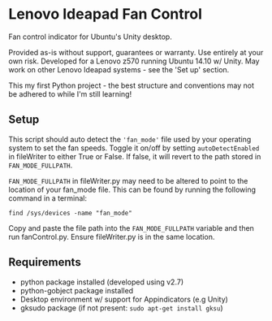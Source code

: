 # Lenovo Ideapad Fan Control
Fan control indicator for Ubuntu's Unity desktop.

Provided as-is without support, guarantees or warranty. Use entirely at your own risk.
Developed for a Lenovo z570 running Ubuntu 14.10 w/ Unity. May work on other Lenovo Ideapad systems - see the 'Set up' section.

This my first Python project - the best structure and conventions may not be adhered to while I'm still learning!

## Setup
This script should auto detect the `'fan_mode'` file used by your operating system to set the fan speeds. Toggle it on/off by setting `autoDetectEnabled` in fileWriter to either True or False. If false, it will revert to the path stored in `FAN_MODE_FULLPATH`.

`FAN_MODE_FULLPATH` in fileWriter.py may need to be altered to point to the location of your fan_mode file. This can be found by running the following command in a terminal:

`find /sys/devices -name "fan_mode"`

Copy and paste the file path into the `FAN_MODE_FULLPATH` variable and then run fanControl.py. Ensure fileWriter.py is in the same location.
 
## Requirements
* python package installed (developed using v2.7)
* python-gobject package installed
* Desktop environment w/ support for Appindicators (e.g Unity)
* gksudo package (if not present: `sudo apt-get install gksu`)
